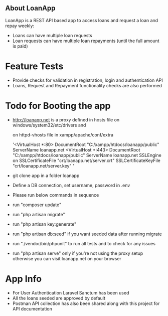 ## About LoanApp

LoanApp is a REST API based app to access loans and request a loan and repay weekly:

- Loans can have multiple loan requests
- Loan requests can have multiple loan repayments (until the full amount is paid)

# Feature Tests

- Provide checks for validation in registration, login and authentication API
- Loans, Request and Repayment functionality checks are also performed

# Todo for Booting the app

- http://loanapp.net is a proxy defined in hosts file on windows/system32/etc/drivers and

  on httpd-vhosts file in xampp/apache/conf/extra

    '<VirtualHost *:80>
        DocumentRoot "C:/xampp/htdocs/loanapp/public"
        ServerName loanapp.net
        </VirtualHost>
        <VirtualHost *:443>
         DocumentRoot "C:/xampp/htdocs/loanapp/public"
         ServerName loanapp.net
         SSLEngine on
         SSLCertificateFile "crt/loanapp.net/server.crt"
         SSLCertificateKeyFile "crt/loanapp.net/server.key"
     </VirtualHost>'

- git clone app in a folder loanapp
- Define a DB connection, set username, password in .env
- Please run below commands in sequence
- run "composer update"
- run "php artisan migrate"
- run "php artisan key:generate"
- run "php artisan db:seed" if you want seeded data after running migrate
- run "./vendor/bin/phpunit" to run all tests and to check for any issues
- run "php artisan serve" only if you're not using the proxy setup otherwise 
  you can visit loanapp.net on your browser

# App Info

- For User Authentication Laravel Sanctum has been used
- All the loans seeded are approved by default
- Postman API collection has also been shared along with this project for API documentation 
